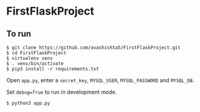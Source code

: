 # FirstFlaskProject

## To run
```
$ git clone https://github.com/avashishta5/FirstFlaskProject.git
$ cd FirstFlaskProject
$ virtualenv venv
$ . venv/bin/activate
$ pip3 install -r requirements.txt
```
Open `app.py`, enter a `secret_key`, `MYSQL_USER`, `MYSQL_PASSWORD` and `MYSQL_DB`.

Set `debug=True` to run in development mode.

```
$ python3 app.py
```
